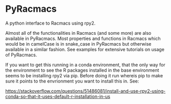 # PyRacmacs
A python interface to Racmacs using rpy2.

Almost all of the functionalities in Racmacs (and some more) are also available in PyRacmacs. Most properties and functions in Racmacs which would be in camelCase 
is in snake_case in PyRacmacs but otherwise available in a similar fashion. See examples for extensive tutorials on usage of PyRacmacs.

If you want to get this running in a conda environment, that the only way for the environment to see the R packages installed in the base environment seems to be
installing rpy2 via pip. Before doing it run whereis pip to make sure it points to the envrionment you want to install this in. See:

 https://stackoverflow.com/questions/51486081/install-and-use-rpy2-using-conda-so-that-it-uses-default-r-installation-in-us
